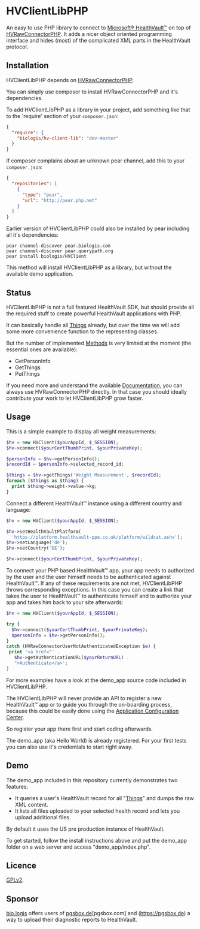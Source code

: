 HVClientLibPHP
==============

An easy to use PHP library to connect to
[Microsoft® HealthVault™](https://www.healthvault.com/)
on top of
[HVRawConnectorPHP](https://github.com/mkalkbrenner/HVRawConnectorPHP/).
It adds a nicer object oriented programming interface and hides (most) of the
complicated XML parts in the HealthVault protocol.


Installation
------------

HVClientLibPHP depends on
[HVRawConnectorPHP](https://github.com/mkalkbrenner/HVRawConnectorPHP/).

You can simply use composer to install HVRawConnectorPHP and it's dependencies.

To add HVClientLibPHP as a library in your project, add something like that to
the 'require' section of your `composer.json`:

```json
{
  "require": {
    "biologis/hv-client-lib": "dev-master"
  }
}
```

If composer complains about an unknown pear channel, add this to your `composer.json`:
```json
{
  "repositories": [
    {
      "type": "pear",
      "url": "http://pear.php.net"
    }
  ]
}
```

Earlier version of HVClientLibPHP could also be installed by pear including all
it's dependencies:

    pear channel-discover pear.biologis.com
    pear channel-discover pear.querypath.org
    pear install biologis/HVClient

This method will install HVClientLibPHP as a library, but without the
available demo application.


Status
------

HVClientLibPHP is not a full featured HealthVault SDK, but should provide all
the required stuff to create powerful HealthVault applications with PHP.

It can basically handle all
[Things](http://developer.healthvault.com/pages/types/types.aspx) already,
but over the time we will add some more convenience function to the representing
classes.

But the number of implemented
[Methods](http://developer.healthvault.com/pages/methods/methods.aspx) is very
limited at the moment (the essential ones are available):
* GetPersonInfo
* GetThings
* PutThings

If you need more and understand the available
[Documentation](http://developer.healthvault.com/default.aspx), you can always
use HVRawConnectorPHP directly. In that case you should ideally contribute your
work to let HVClientLibPHP grow faster.


Usage
-----

This is a simple example to display all weight measurements:

```php
$hv = new HVClient($yourAppId, $_SESSION);
$hv->connect($yourCertThumbPrint, $yourPrivateKey);

$personInfo = $hv->getPersonInfo();
$recordId = $personInfo->selected_record_id;

$things = $hv->getThings('Weight Measurement', $recordId);
foreach ($things as $thing) {
  print $thing->weight->value->kg;
}
```

Connect a different HealthVault™ instance using a different country and
language:

```php
$hv = new HVClient($yourAppId, $_SESSION);

$hv->setHealthVaultPlatform(
  'https://platform.healthvault-ppe.co.uk/platform/wildcat.ashx');
$hv->setLanguage('de');
$hv->setCountry('DE');

$hv->connect($yourCertThumbPrint, $yourPrivateKey);
```

To connect your PHP based HealthVault™ app, your app needs to authorized by
the user and the user himself needs to be authenticated against HealthVault™.
If any of these requirements are not met, HVClientLibPHP throws corresponding
exceptions. In this case you can create a link that takes the user to
HealthVault™ to authenticate himself and to authorize your app and takes him
back to your site afterwards:

```php
$hv = new HVClient($yourAppId, $_SESSION);

try {
  $hv->connect($yourCertThumbPrint, $yourPrivateKey);
  $personInfo = $hv->getPersonInfo();
}
catch (HVRawConnectorUserNotAuthenticatedException $e) {
 print '<a href="' .
   $hv->getAuthenticationURL($yourReturnURL) .
   ">Authenticate</a>';
}
```

For more examples have a look at the demo_app source code included in
HVClientLibPHP.

The HVClientLibPHP will never provide an API to register a new HealthVault™ app
or to guide you through the on-boarding process, because this could be easily
done using the
[Application Configuration Center](http://config.healthvault-ppe.com/).

So register your app there first and start coding afterwards.

The demo_app (aka Hello World) is already registered. For your first tests you
can also use it's credentials to start right away.


Demo
----

The demo_app included in this repository currently demonstrates two features:
* It queries a user's HealthVault record for all
"[Things](http://developer.healthvault.com/pages/types/types.aspx)" and dumps the
raw XML content.
* It lists all files uploaded to your selected health record and lets you upload
additional files.

By default it uses the US pre production instance of HealthVault.

To get started, follow the install instructions above and put the demo_app folder
on a web server and access "demo_app/index.php".


Licence
-------

[GPLv2](https://raw.github.com/mkalkbrenner/HVClientLibPHP/master/LICENSE.txt).


Sponsor
-------
[bio.logis](https://www.biologis.com) offers users of
[pgsbox.de](https://pgsbox.com)[pgsbox.com] and (https://pgsbox.de) a way to
upload their diagnostic reports to HealthVault.

